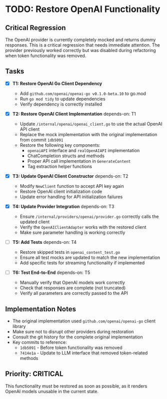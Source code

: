 # TODO: Restore OpenAI Functionality

## Critical Regression
The OpenAI provider is currently completely mocked and returns dummy responses. This is a critical regression that needs immediate attention. The provider previously worked correctly but was disabled during refactoring when token functionality was removed.

## Tasks

- [x] **T1: Restore OpenAI Go Client Dependency**
  - Add `github.com/openai/openai-go v0.1.0-beta.10` to go.mod
  - Run `go mod tidy` to update dependencies
  - Verify dependency is correctly installed

- [x] **T2: Restore OpenAI Client Implementation** depends-on: T1
  - Update `/internal/openai/openai_client.go` to use the actual OpenAI API client
  - Replace the mock implementation with the original implementation from commit `1db5091`
  - Restore the following key components:
    - `openaiAPI` interface and `realOpenAIAPI` implementation
    - ChatCompletion structs and methods
    - Proper API call implementation in `GenerateContent`
    - Tag extraction helper functions

- [x] **T3: Update OpenAI Client Constructor** depends-on: T2
  - Modify `NewClient` function to accept API key again
  - Restore OpenAI client initialization code
  - Update error handling for API initialization failures

- [x] **T4: Update Provider Integration** depends-on: T3
  - Ensure `/internal/providers/openai/provider.go` correctly calls the updated client
  - Verify the `OpenAIClientAdapter` works with the restored client
  - Make sure parameter handling is working correctly

- [ ] **T5: Add Tests** depends-on: T4
  - Restore skipped tests in `openai_content_test.go`
  - Ensure all test mocks are updated to match the new implementation
  - Add specific tests for streaming functionality if implemented

- [ ] **T6: Test End-to-End** depends-on: T5
  - Manually verify that OpenAI models work correctly
  - Check that responses are complete (not truncated)
  - Verify all parameters are correctly passed to the API

## Implementation Notes

- The original implementation used `github.com/openai/openai-go` client library
- Make sure not to disrupt other providers during restoration
- Consult the git history for the complete original implementation
- Key commits to reference:
  - `1db5091` - Before token functionality was removed
  - `7414e1a` - Update to LLM interface that removed token-related methods

## Priority: CRITICAL

This functionality must be restored as soon as possible, as it renders OpenAI models unusable in the current state.
